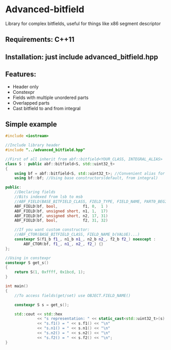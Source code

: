 # Advanced-bitfield
Library for complex bitfields, useful for things like x86 segment descriptor

## Requirements: C++11

## Installation: just include advanced_bitfield.hpp

## Features:
 * Header only
 * Constexpr
 * Fields with multiple unordered parts
 * Overlapped parts
 * Cast bitfield to and from integral

## Simple example
~~~cpp
#include <iostream>

//Include library header
#include "../advanced_bitfield.hpp"

//First of all inherit from abf::bitfield<YOUR_CLASS, INTEGRAL_ALIAS>
class S : public abf::bitfield<S, std::uint32_t>
{
    using bf = abf::bitfield<S, std::uint32_t>; //Convenient alias for base
    using bf::bf; //Using base constructors(default, from integral)

public:
    //Declaring fields
    //Bits indexed from lsb to msb
    //ABF_FIELD(BASE_BITFIELD_CLASS, FIELD_TYPE, FIELD_NAME, PART0_BEGIN_BIT, PART0_END_BIT, [PART1_BEGIN_BIT, PART1_END_BIT]...)
    ABF_FIELD(bf, bool,           f1, 0,  1 )
    ABF_FIELD(bf, unsigned short, n1, 1,  17)
    ABF_FIELD(bf, unsigned short, n2, 17, 31)
    ABF_FIELD(bf, bool,           f2, 31, 32)

    //If you want custom constructor:
    //ABF_CTOR(BASE_BITFIELD_CLASS, FIELD_NAME_b(VALUE)...)
    constexpr S(f1_b f1_, n1_b n1_, n2_b n2_, f2_b f2_) noexcept :
        ABF_CTOR(bf, f1_, n1_, n2_, f2_) {}
};

//Using in constexpr
constexpr S get_s()
{
    return S(1, 0xffff, 0x1bcd, 1);
}

int main()
{
    //To access fields(get/set) use OBJECT.FIELD_NAME()

    constexpr S s = get_s();

    std::cout << std::hex
              << "s representation: " << static_cast<std::uint32_t>(s) << "\n"
              << "s.f1() = " << s.f1() << "\n"
              << "s.n1() = " << s.n1() << "\n"
              << "s.n2() = " << s.n2() << "\n"
              << "s.f2() = " << s.f2() << "\n";
}
~~~
